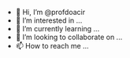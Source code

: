 - 👋 Hi, I’m @profdoacir
- 👀 I’m interested in ...
- 🌱 I’m currently learning ...
- 💞️ I’m looking to collaborate on ...
- 📫 How to reach me ...

<!---
profdoacir/profdoacir is a ✨ special ✨ repository because its `README.md` (this file) appears on your GitHub profile.
You can click the Preview link to take a look at your changes.
--->
